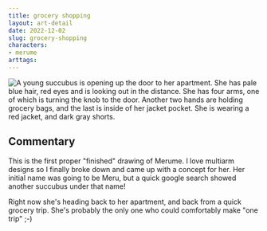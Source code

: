 ```yaml
---
title: grocery shopping
layout: art-detail
date: 2022-12-02
slug: grocery-shopping
characters:
- merume
arttags:
---
```

![
A young succubus is opening up the door to her apartment. She has pale blue hair, red eyes and is looking out in the distance.
She has four arms, one of which is turning the knob to the door. Another two hands are holding grocery bags, and the last
is inside of her jacket pocket. She is wearing a red jacket, and dark gray shorts.
](/art/grocery-shopping.webp)
## Commentary

This is the first proper "finished" drawing of Merume. I love multiarm designs so I finally broke down and came up with
a concept for her. Her initial name was going to be Meru, but a quick google search showed another succubus under
that name!

Right now she's heading back to her apartment, and back from a quick grocery trip. She's probably the only
one who could comfortably make "one trip" ;-)

